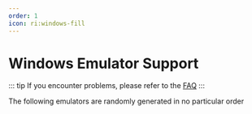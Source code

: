 ```yaml
---
order: 1
icon: ri:windows-fill
---
```


# Windows Emulator Support

::: tip
If you encounter problems, please refer to the [FAQ](../FAQ.md)
:::

The following emulators are randomly generated in no particular order

<script setup>
import MarkdownIt from ‘markdown-it’
import MarkdownItAnchor from ‘markdown-it-anchor’

const shuffleArray = (array) => {
    for (let i = array.length - 1; i > 0; i--) {
        const j = Math.floor(Math.random() * (i + 1));
        [array[i], array[j]] = [array[j], array[i]];
    }
    return array;
}

const fullySupport = shuffleArray([
`
### ✅ [Bluestacks 5](https://www.bluestacks.com/)
Perfect Support. Need to turn on \`Allow ADB connections\` in the emulator \`Settings\` - \`Engine Settings\`.
`.
`


- Recommended to download [Offline Installer](https://support.bluestacks.com/hc/en-us/articles/4402611273485-BlueStacks-5-offline-installer) to avoid slow and bundled installation; recommend installing [Android 11](https://support.bluestacks.com/hc/en-us/articles/4402611273485-BlueStacks-5-offline-installer#:~:text=To%20install%20BlueStacks%205%20Android%2011) version; to uninstall it, please use the official [ Uninstall Tool](https://support.bluestacks.com/hc/en-us/articles/360057724751-How-to-uninstall-BlueStacks-5-BlueStacks-X-and-BlueStacks-Services-completely-from-your-PC) to get rid of the residue.
- If the adb port number keeps changing irregularly and is different every time you start it, it may be because your computer has [Hyper-V](https://support.bluestacks.com/hc/en-us/articles/4415238471053-System-requirements-for-BlueStacks-5-on-Hyper-V-enabled-Windows-10-and-11) enabled. MAA will now try to automatically read the port number within the Blue Stacker emulator configuration file, if this does not work/you have a need to multi-open/have more than one emulator kernel installed, please refer to the [Frequently Asked Questions] (... /FAQ.html#Bluestack emulator port number is different every time you start-hyper-v) to make changes. Since Hyper-V runs as administrator, operations that don't involve adb such as auto-shutdown of the emulator, auto-detect connection, etc. also need to run MAA as administrator.
`,’
`

### ✅ [MuMu Emulator 12](https://mumu.163.com/)

Perfectly supported, with additional support for the exclusive Extreme Control Mode.

- The ‘Exit emulator when done’ function may occasionally be abnormal, if you encounter it, please contact MuMu official for feedback;
- If you are using MuMu 12 version 3.5.4 ~ 3.5.7, please disable the ‘Keep alive in the background’ function in MuMu 12 Settings - Others. ‘Keep alive while hanging in the background’ (see [Official Announcement](https://mumu.163.com/help/20230802/35047_1102450.html) for details);
- You need to check the port information of the corresponding instance through the ADB button of MuMu 12 Multiple Opener when you open more than one instance, and change the port number of the connection address in MAA \`Settings\` - \`Connection Settings\` to the corresponding port.

#### MuMu Screenshot Enhanced Mode

You need to use the official MuMu 12 3.8.13 and later versions, and close the background live. Ark Edition and International Edition are not supported at the moment.

##### Connection Settings

1. Settings → Connection Settings, tick \`Enable MuMu Screenshot Enhanced Mode\`. 2.

2. \`MuMu Emulator Path\` Fill in the path to the \`MuMuPlayer-12.0\` folder, e.g. \`C:\`Program Files\\Netease\\MuMuPlayer-12.0\`.

3. \`Instance Number\` Fill in the serial number of the corresponding emulator in MuMu Multiplayer, e.g. \`0\` for Main Multiplayer.

4. \`Instance Screen\` Fill in \`0\`.

##### About background keep alive

It is recommended to turn it off, at this time the instance screen is always \`0\`.

When it is on, the order of MuMu emulator tabs should be the serial number of the instance screen, e.g. \`0\` for emulator desktop, \`1\` for Tomorrow's Ark client.

Adaptation for backend live is very imperfect, there are always all kinds of inexplicable problems, it is very not recommended.

`,
`
### ✅ [LDPlayer Emulator](https://www.ldmnq.com/)

Perfectly supported.

- Raiden 9 is recommended to use version 9.0.57 and above; Raiden 5 is recommended to use version 5.0.67 and above;
- For versions lower than the above, you need to run \`Forced ADB Replacement\` in \`Settings\` - \`Connection\` in order to use efficient touch modes such as Minitouch, MaaTouch, and so on;
`,
`
### ✅ [Nox Emulator](https://www.yeshen.com/)

Perfectly supported, but only tested 7 and 9.
`,
`
### ✅ [MEmu Emulator](https://www.xyaz.cn/)

Perfectly supported, but less tested.
`,
])

const particallySupport = shuffleArray([
`
### ⚠️ [MuMu Emulator 6](https://mumu.163.com/update/win/)

Support has been dropped since MAA v5.1.0 and NetEase has stopped maintaining it on 15-08-2023.

- No longer support auto-detect connection, need to use generic connection configuration and manually configure adb path and connection address;
- Need to run \`Forced Replacement of ADB\` in \`Settings\` - \`Connection\` to use efficient touch modes such as Minitouch, MaaTouch;
- You need to run MAA with administrator privileges to use the ‘Exit Emulator When Done’ function;
- MuMu 6 default resolution is not supported, you need to change it to \`1280x720\`, \`1920x1080\`, \`2560x1440\` and other 16:9 ratio;
- MuMu 6 multi-open uses the same adb port, so it can't support multi-open MuMu 6.
`,
`
### ⚠️ [Windows Subsystem for Android™️](https://learn.microsoft.com/en-us/windows/android/wsa/)

Support has been dropped since MAA v5.2.0 and will be discontinued by Microsoft on 05-03-2025.

- Requires the use of [custom connection](../details.html#Custom connection) is required;
- WSA 2204 or later (the version number is in the \`About\` page of the subsystem settings), select \`Common Configuration\` for the connection configuration;
- WSA 2203 or older (the version number is at the top of the subsystem setup page), for the connection configuration select \`WSA Older Versions\`;
- Since this software only supports 720p or higher \`16:9\` resolution better, please manually drag the window size as close to the 16:9 ratio as possible. (If your monitor is 16:9, you can press \`F11\` to go full screen);
- Please try to make sure that Tomorrow's Ark is in the foreground and no other Android apps are running in the foreground at the same time, otherwise it may cause the game to pause or the task recognition error;
- WSA's screenshots often somehow capture a white screen, resulting in recognition of abnormalities, or not recommended to use.
`,
`,
### ⚠️ [AVD](https://developer.android.com/studio/run/managing-avds)

Theoretical support.

- Starting from Android 10, Minitouch is no longer available when SELinux is in \`Enforcing\` mode, please switch to other touch modes, or switch SELinux **temporary** to \`Permissive\` mode.
- AVD is made for debugging, it is more recommended to use other emulators designed for gaming.
`.
])



## ✅ [Bluestacks-CN 5](https://www.bluestacks.cn/)

Fully compatible. Need to turn on `Settings` - `Engine Settings` - `Allow ADB connection`.

## ✅ [Bluestacks 5](https://www.bluestacks.com/) (Recommended👍)

Fully compatible. Need to turn on `Settings` - `Advanced` - `Android Debug Bridge`.

## ✅ [Bluestacks 5 Hyper-V Version](https://support.bluestacks.com/hc/en-us/articles/4415238471053-System-requirements-for-BlueStacks-5-on-Hyper-V-enabled-Windows-10-and-11-)

Compatible.

- Turn on `Settings` - `Advanced` - `Android Debug Bridge`.
- Bluestack Hyper-V port changes frequently. Here is a simple hack:

    1. Find `bluestacks.conf` in the data location of the emulator. (Default is `C:\ProgramData\BlueStacks_nxt\bluestacks.conf`)
    2. If you are using MAA for the first time, Launch it, which generates `gui.json`.
    3. **Exit** MAA, **then** open the `gui.json`, and add a new field `Bluestacks.Config.Path`, with the value of the full path of `bluestacks.conf` (backslashes should be escaped like `\\`).
    For example: (suppose the file is at `C:\ProgramData\BlueStacks_nxt\bluestacks.conf`)

        ```json
        {
            "Configurations": {
                "Default": {
                    "Bluestacks.Config.Path":"C:\\ProgramData\\BlueStacks_nxt\\bluestacks.conf",
                    // ...
                }
            }
        }
        ```

    4. LinkStart!

- If you need to run multiple emulators (ignore this step if you do not need to do so), you can change the keywords for MAA to detect configuration files.
    Add field `Bluestacks.Config.Keyword` following the steps above
    Example:

    ```json
    "Bluestacks.Config.Keyword":"bst.instance.Nougat64.status.adb_port",
    ```

## ✅ [Nox](https://en.bignox.com/)

Fully compatible.

## ✅ [Nox Android 9](https://en.bignox.com/)

Fully compatible.

## ⚠️ [MuMu](https://www.mumuglobal.com/)

Compatible but:

- Requires MAA to "Run as Administrator" to get ADB path and address (since MuMu runs as admin).
- You can also fill in the ADB path and address if you do not wish to run as admin.
- It is not recommended to use the default odd resolutions of MuMu, it is better to change to mainstream resolutions such as 1280x720, 1920x1080, 2560x1440, etc.
- MuMu uses the same adb port for multi-instance, so multi-instance is not supported.

## 🚫 MuMu Mobile Game Assistant

Incompatible. The ADB port is unavailable.

## ⚠️ [MuMu emulator X (Android 12)](https://www.mumuglobal.com/) (most smooth👍)

Compatible but:

- This emulator is still in the testing phase and it is uncertain whether unknown issues will occur.
- Requires MAA to "Run as Administrator" to get ADB path and address (since MuMu runs as admin).
- You can also fill in the ADB path and address if you do not wish to run as admin.
- It is not recommended to use the default odd resolutions of MuMu, it is better to change to mainstream resolutions such as 1280x720, 1920x1080, 2560x1440, etc.
- MuMu uses the same adb port for multi-instance, so multi-instance is not supported.

## ⚠️ [LDPlayer](https://www.ldplayer.net/)

The recent official update has fixed some issues and provided corresponding support. After some time of testing, we have basically confirmed that it can be used normally.
While using it, please still pay attention to the following points, but overall, the user experience has been greatly improved.

- **For LDPlayer 9, it is recommended to use version 9.0.37 or above; for LDPlayer 5, it is recommended to use version 5.0.44 or above.**
- We cannot guarantee that the LDPlayer emulator can run perfectly on all computers, but we are working hard to optimize the adaptation.
- If you encounter any problems when using the LDPlayer emulator, please update to the latest version of the emulator and try to solve the problem by yourself first. If you encounter difficulties, please feel free to provide feedback, and we will try our best to provide support.
- Note: We welcome feedback on issues related to the LDPlayer emulator, and will try to solve them. We would be very grateful if you could provide relevant code or contributions.

## ✅ [Memu](https://www.memuplay.com)

Compatible, but there are fewer tests and there may be unknown issues

## 🚫 Tencent Mobile Game Assistant

Incompatible. The ADB port is unavailable.

## 🚫 [Google Play Games Beta](https://developer.android.com/games/playgames/pg-emulator?hl=zh-cn#installing-game-consumer)

Incompatible. The ADB port of [the consumer client](https://developer.android.com/games/playgames/pg-emulator?hl=zh-cn#installing-game-consumer)is unavailable.

## ⚠️ [Win11 WSA](https://docs.microsoft.com/en-us/windows/android/wsa/)

Partially compatible.

- Need to connect with [Custom Connection](#%EF%B8%8F-custom-connection).
- For WSA 2204 or higher (version is in the `About` window of system settings), try `General Configuration` to connect.
- For WSA 2203 or older (version is in the top of the system settings window), try `Legacy WSA` to connect.
- Since WSA does not support changing resolution, please resize the window manually because this program supports 720p or higher `16:9` resolution better. (Or you can simply maximize the window with `F11` if your monitor is 16:9.)
- Please ensure that your emulator is at the top of other windows in most of the time and there are no other android applications running. Otherwise the game may pause or the recognition may fail.
- Sometimes the screenshot of WSA may be blank, causing recognition failure. So it is not recommended to use WSA.

## ✅ [AVD](https://developer.android.com/studio/run/managing-avds)

Compatible.

### ⚙️ Non-`16:9` devices like smartphones or tablets

You may need to change the resolution manually since MAA supports only `16:9` resolution.

1. Turn on USB debugging mode and connect your device to the computer with a cable, or debug with ADB remotely.
2. Run `Command Prompt (CMD)`, check the device address and connect.

    - Use the following command to check device ID if you are using USB cable to connect:

    ```bash
    adb devices                          # Checks the connection status of the current device, with the first column to be the device ID
    ```

    After successful connection, you will see the following messages:

    ```bash
    C:\Users\username>adb devices
    List of devices attached
    VFNDU1682100xxxx        device       # The data before "device" is the device ID
    ```

    - If you are using remote ADB connection: go to `Settings -> WLAN -> View` to find the corresponding IP address, and the port will usually be 5555 or 5037.

    ```bash
    adb connect <IP Address + Port>        # E.g. 192.168.0.10:5555
    ```

    - If it prompts `'adb' is not recognized as an internal or external command`, it is because the environment variable is not configured correctly. You need to give the full path of ADB to run it. For example:

    ```bash
    D:\adb_unzip_path\adb.exe devices          # Or you can simply drag the adb.exe to CMD window and type [SPACE] devices
    ```

    It is suggested that you configure the environment variable for ADB if you need to run it frequently. Please refer to the articles on the Internet about how to configure it for help.

3. Enter the command prompt to proceed

   ```bash
   adb -s <Device ID or IP + Port> shell  # Enters the command prompt of the device
   wm size                               # Checks the resolution of the current device
   wm size 720x1280                      # Changes the resolution to 720p
   ```

4. Fill in the ADB path and the address of your smartphone (device ID or IP + port) in MAA
5. Set the `Special-shaped screen adaptation` to 0 (off) in the game settings.
    Otherwise, your phone UI and click response may be dislocated if you change the resolution with ADB later.
6. Use MAA (≧∇≦)ﾉ
7. Before exiting MAA, reset the resolution of your phone.

   ```bash
   wm size reset                         # Resets resolution
   ```
#### Using `Starts/End with Script` Options

After MAA version 4.13.0, you're able to utilize `Starts/End with Script` options to apply resolution changes on startup and revert the changes on finishing.

Create two script files: `startup.bat` & `finish.bat` in appropriate path and edit them using your favored text editor.

In `startup.bat`:

```bash
adb shell wm size 1080x1920
::If long-time operation is required, add the following line to save the power and protect your screen.
adb shell settings put system screen_brightness 1 
```

In `finish.bat`:

```bash
adb shell wm size reset
::Add the following line to brighten your screen
adb shell settings put system screen_brightness 20
::Add the following line to lock (Command may differ in different device, test it first)
adb shell input keyevent 26
```

Then go to `Settings` - `Connection Settings` and add the paths of files above to `Starts with Script` & `End with Script` options, the script will be executed at corresponding timing. 

